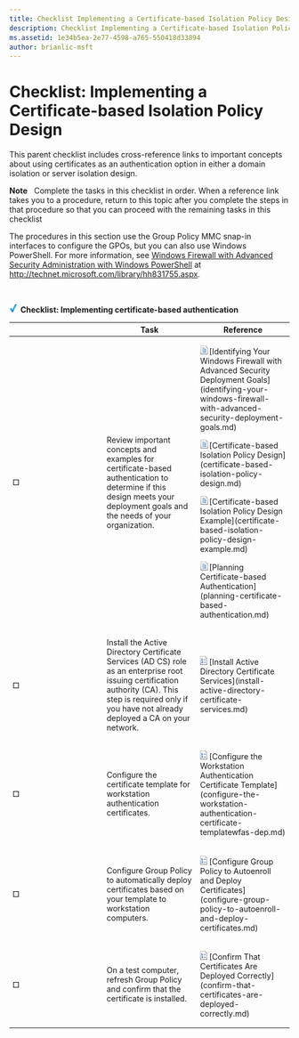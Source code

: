```yaml
---
title: Checklist Implementing a Certificate-based Isolation Policy Design (Windows 10)
description: Checklist Implementing a Certificate-based Isolation Policy Design
ms.assetid: 1e34b5ea-2e77-4598-a765-550418d33894
author: brianlic-msft
---
```


# Checklist: Implementing a Certificate-based Isolation Policy Design


This parent checklist includes cross-reference links to important concepts about using certificates as an authentication option in either a domain isolation or server isolation design.

**Note**  
Complete the tasks in this checklist in order. When a reference link takes you to a procedure, return to this topic after you complete the steps in that procedure so that you can proceed with the remaining tasks in this checklist

The procedures in this section use the Group Policy MMC snap-in interfaces to configure the GPOs, but you can also use Windows PowerShell. For more information, see [Windows Firewall with Advanced Security Administration with Windows PowerShell](http://technet.microsoft.com/library/hh831755.aspx) at http://technet.microsoft.com/library/hh831755.aspx.

 

![checklist](images/2b05dce3-938f-4168-9b8f-1f4398cbdb9b.gif) **Checklist: Implementing certificate-based authentication**

<table>
<colgroup>
<col width="33%" />
<col width="33%" />
<col width="33%" />
</colgroup>
<thead>
<tr class="header">
<th></th>
<th>Task</th>
<th>Reference</th>
</tr>
</thead>
<tbody>
<tr class="odd">
<td><p><img src="images/wfas-icon-checkbox.gif" alt="_" /></p></td>
<td><p>Review important concepts and examples for certificate-based authentication to determine if this design meets your deployment goals and the needs of your organization.</p></td>
<td><p><img src="images/faa393df-4856-4431-9eda-4f4e5be72a90.gif" alt="Conceptual topic" />[Identifying Your Windows Firewall with Advanced Security Deployment Goals](identifying-your-windows-firewall-with-advanced-security-deployment-goals.md)</p>
<p><img src="images/faa393df-4856-4431-9eda-4f4e5be72a90.gif" alt="Conceptual topic" />[Certificate-based Isolation Policy Design](certificate-based-isolation-policy-design.md)</p>
<p><img src="images/faa393df-4856-4431-9eda-4f4e5be72a90.gif" alt="Conceptual topic" />[Certificate-based Isolation Policy Design Example](certificate-based-isolation-policy-design-example.md)</p>
<p><img src="images/faa393df-4856-4431-9eda-4f4e5be72a90.gif" alt="Conceptual topic" />[Planning Certificate-based Authentication](planning-certificate-based-authentication.md)</p></td>
</tr>
<tr class="even">
<td><p><img src="images/wfas-icon-checkbox.gif" alt="_" /></p></td>
<td><p>Install the Active Directory Certificate Services (AD CS) role as an enterprise root issuing certification authority (CA). This step is required only if you have not already deployed a CA on your network.</p></td>
<td><p><img src="images/15dd35b6-6cc6-421f-93f8-7109920e7144.gif" alt="Procedure topic" />[Install Active Directory Certificate Services](install-active-directory-certificate-services.md)</p></td>
</tr>
<tr class="odd">
<td><p><img src="images/wfas-icon-checkbox.gif" alt="_" /></p></td>
<td><p>Configure the certificate template for workstation authentication certificates.</p></td>
<td><p><img src="images/15dd35b6-6cc6-421f-93f8-7109920e7144.gif" alt="Procedure topic" />[Configure the Workstation Authentication Certificate Template](configure-the-workstation-authentication-certificate-templatewfas-dep.md)</p></td>
</tr>
<tr class="even">
<td><p><img src="images/wfas-icon-checkbox.gif" alt="_" /></p></td>
<td><p>Configure Group Policy to automatically deploy certificates based on your template to workstation computers.</p></td>
<td><p><img src="images/15dd35b6-6cc6-421f-93f8-7109920e7144.gif" alt="Procedure topic" />[Configure Group Policy to Autoenroll and Deploy Certificates](configure-group-policy-to-autoenroll-and-deploy-certificates.md)</p></td>
</tr>
<tr class="odd">
<td><p><img src="images/wfas-icon-checkbox.gif" alt="_" /></p></td>
<td><p>On a test computer, refresh Group Policy and confirm that the certificate is installed.</p></td>
<td><p><img src="images/15dd35b6-6cc6-421f-93f8-7109920e7144.gif" alt="Procedure topic" />[Confirm That Certificates Are Deployed Correctly](confirm-that-certificates-are-deployed-correctly.md)</p></td>
</tr>
</tbody>
</table>

 

 

 





